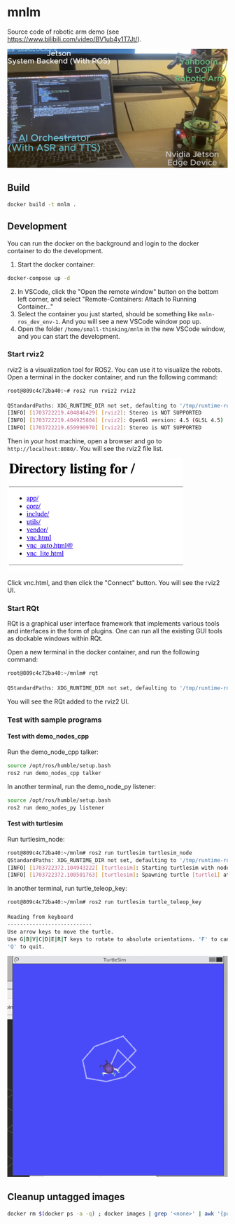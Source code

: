 # mnlm
Source code of robotic arm demo (see https://www.bilibili.com/video/BV1ub4y1T7Jt/).


[![IMAGE ALT TEXT HERE](./images/screen.png)](https://www.bilibili.com/video/BV1ub4y1T7Jt/?vd_source=08295b5b4b3c5ece73fb91e3a54d202a)

## Build
```bash
docker build -t mnlm .
```

## Development
You can run the docker on the background and login to the docker container to do the development.

1. Start the docker container:
```bash
docker-compose up -d
```
2. In VSCode, click the "Open the remote window" button on the bottom left corner, and select "Remote-Containers: Attach to Running Container..."
3. Select the container you just started, should be something like `mnln-ros_dev_env-1`. And you will see a new VSCode window pop up.
4. Open the folder `/home/small-thinking/mnlm` in the new VSCode window, and you can start the development.

### Start rviz2
rviz2 is a visualization tool for ROS2. You can use it to visualize the robots.
Open a terminal in the docker container, and run the following command:
```bash
root@809c4c72ba40:~# ros2 run rviz2 rviz2

QStandardPaths: XDG_RUNTIME_DIR not set, defaulting to '/tmp/runtime-root'
[INFO] [1703722219.404846429] [rviz2]: Stereo is NOT SUPPORTED
[INFO] [1703722219.404925804] [rviz2]: OpenGl version: 4.5 (GLSL 4.5)
[INFO] [1703722219.659990970] [rviz2]: Stereo is NOT SUPPORTED
```
Then in your host machine, open a browser and go to `http://localhost:8080/`. You will see the rviz2 file list. 

![IMAGE ALT TEXT HERE](./images/rviz2-files.png "rviz2")

Click vnc.html, and then click the "Connect" button. You will see the rviz2 UI.

### Start RQt
RQt is a graphical user interface framework that implements various tools and interfaces in the form of plugins. One can run all the existing GUI tools as dockable windows within RQt.

Open a new terminal in the docker container, and run the following command:
```bash
root@809c4c72ba40:~/mnlm# rqt

QStandardPaths: XDG_RUNTIME_DIR not set, defaulting to '/tmp/runtime-root'
```
You will see the RQt added to the rviz2 UI.

### Test with sample programs

#### Test with demo_nodes_cpp
Run the demo_node_cpp talker:
```bash
source /opt/ros/humble/setup.bash
ros2 run demo_nodes_cpp talker
```

In another terminal, run the demo_node_py listener:
```bash
source /opt/ros/humble/setup.bash
ros2 run demo_nodes_py listener
```
#### Test with turtlesim
Run turtlesim_node:
```bash
root@809c4c72ba40:~/mnlm# ros2 run turtlesim turtlesim_node
QStandardPaths: XDG_RUNTIME_DIR not set, defaulting to '/tmp/runtime-root'
[INFO] [1703722372.104943222] [turtlesim]: Starting turtlesim with node name /turtlesim
[INFO] [1703722372.108501763] [turtlesim]: Spawning turtle [turtle1] at x=[5.544445], y=[5.544445], theta=[0.000000]
```

In another terminal, run turtle_teleop_key:
```bash
root@809c4c72ba40:~/mnlm# ros2 run turtlesim turtle_teleop_key

Reading from keyboard
---------------------------
Use arrow keys to move the turtle.
Use G|B|V|C|D|E|R|T keys to rotate to absolute orientations. 'F' to cancel a rotation.
'Q' to quit.
```
![IMAGE ALT TEXT HERE](./images/turtlesim.png "turtlesim")



## Cleanup untagged images
```bash
docker rm $(docker ps -a -q) ; docker images | grep '<none>' | awk '{print $3}' | xargs docker rmi
```
